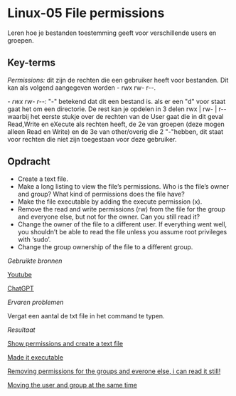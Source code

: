 **Linux-05 File permissions**
===

Leren hoe je bestanden toestemming geeft voor verschillende users en groepen.

**Key-terms**
---

*Permissions:* dit zijn de rechten die een gebruiker heeft voor bestanden. Dit kan als volgend aangegeven worden - rwx rw- r--.

*- rwx rw- r--:* "-" betekend dat dit een bestand is. als er een "d" voor staat gaat het om een directorie. De rest kan je opdelen in 3 delen rwx | rw- | r-- waarbij het eerste stukje over de rechten van de User gaat die in dit geval Read,Write en eXecute als rechten heeft, de 2e van groepen (deze mogen alleen Read en Write) en de 3e van other/overig die 2 "-"hebben, dit staat voor rechten die niet zijn toegestaan voor deze gebruiker.
 



**Opdracht**
---

- Create a text file.
- Make a long listing to view the file’s permissions. Who is the file’s owner and group? What kind of permissions does the file have?
- Make the file executable by adding the execute permission (x).
- Remove the read and write permissions (rw) from the file for the group and everyone else, but not for the owner. Can you still read it?
- Change the owner of the file to a different user. If everything went well, you shouldn’t be able to read the file unless you assume root privileges with ‘sudo’.
- Change the group ownership of the file to a different group.

*Gebruikte bronnen*

[Youtube](https://www.youtube.com/watch?v=BmVmJi5dR9c)

[ChatGPT](https://chat.openai.com)

*Ervaren problemen*

Vergat een aantal de txt file in het command te typen.

*Resultaat*

[Show permissions and create a text file](<list perm files.png>)

[Made it executable](<made X.png>)

[Removing permissions for the groups and everone else, i can read it still!](Icanread.png)

[Moving the user and group at the same time](<moving u g.png>)